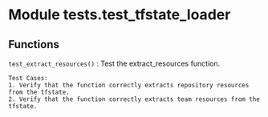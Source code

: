 Module tests.test_tfstate_loader
================================

Functions
---------

`test_extract_resources()`
:   Test the extract_resources function.
    
    Test Cases:
    1. Verify that the function correctly extracts repository resources from the tfstate.
    2. Verify that the function correctly extracts team resources from the tfstate.